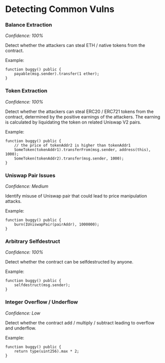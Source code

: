 # Detecting Common Vulns

### Balance Extraction

_Confidence: 100%_

Detect whether the attackers can steal ETH / native tokens from the contract.

Example:

```solidity
function buggy() public {
    payable(msg.sender).transfer(1 ether);
}
```

### **Token Extraction**&#x20;

_Confidence: 100%_

Detect whether the attackers can steal ERC20 / ERC721 tokens from the contract, determined by the positive earnings of the attackers. The earning is calculated by liquidating the token on related Uniswap V2 pairs.&#x20;

Example:

```solidity
function buggy() public {
    // the price of tokenAddr2 is higher than tokenAddr1
    SomeToken(tokenAddr1).transferFrom(msg.sender, address(this), 1000);
    SomeToken(tokenAddr2).transfer(msg.sender, 1000);
}
```

### **Uniswap Pair Issues**&#x20;

_Confidence: Medium_

Identify misuse of Uniswap pair that could lead to price manipulation attacks.

Example:

```solidity
function buggy() public {
    burn(IUniswapPair(pairAddr), 1000000);
}
```

### **Arbitrary Selfdestruct**&#x20;

_Confidence: 100%_

Detect whether the contract can be selfdestructed by anyone.

Example:

```solidity
function buggy() public {
    selfdestruct(msg.sender);
}
```

### Integer Overflow / Underflow

_Confidence: Low_

Detect whether the contract add / multiply / subtract leading to overflow and underflow.&#x20;

Example:

```solidity
function buggy() public {
    return type(uint256).max * 2;
}

```
